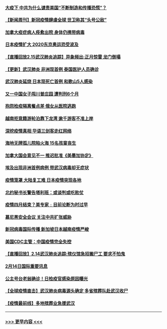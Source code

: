 #### [大疫下 中共为什么谴责美国“不断制造和传播恐慌”？](../pages/prog202/a102778285.md?t=02161022) 
#### [【新闻周刊】新冠疫情肆虐全球 世卫称其“头号公敌”](../pages/prog202/a102778196.md?t=02161022) 
#### [加拿大疫症病人痊愈出院 身体仍携带病毒](../pages/prog202/a102778061.md?t=02161022) 
#### [日本疫情扩大 2020东京奥运恐受波及](../pages/prog202/a102778049.md?t=02161022) 
#### [【直播回放2.15武汉肺炎追踪】异象频出:正月惊雷 龙门倒塌](../pages/prog202/a102777974.md?t=02161022) 
#### [【更新】武汉肺炎 非洲现首例 泰国医护人员确诊](../pages/prog202/a102770740.md?t=02161022) 
#### [武汉肺炎延烧 日本现死亡首例 和歌山5人感染](../pages/prog202/a102777815.md?t=02161022) 
#### [又一中国女子闯川普庄园 遭判刑6个月](../pages/prog202/a102777673.md?t=02161022) 
#### [抱怨检疫隔离餐点差 俄女从医院逃跑](../pages/prog202/a102777667.md?t=02161022) 
#### [越南拒意籍游轮泊靠下龙湾 逾千游客不准上岸](../pages/prog202/a102777646.md?t=02161022) 
#### [深挖疫情真相 华语三剑客走红网络](../pages/prog202/a102777624.md?t=02161022) 
#### [海地无牌孤儿院陷火海 15名孩童丧生](../pages/prog202/a102777620.md?t=02161022) 
#### [加拿大国会意见不一 推迟批准《美墨加协定》](../pages/prog202/a102777575.md?t=02161022) 
#### [埃及出现非洲首例病例 带武汉病毒却无症状](../pages/prog202/a102777559.md?t=02161022) 
#### [疫情笼罩 大陆复工难 日本疫情突现各地](../pages/prog202/a102777455.md?t=02161022) 
#### [北约秘书长警告塔利班：或谈判或吃败仗](../pages/prog202/a102777442.md?t=02161022) 
#### [疫情四月结束？美专家﹕目前论断为时过早](../pages/prog202/a102777248.md?t=02161022) 
#### [慕尼黑安全会议 关注中共扩张威胁](../pages/prog202/a102777254.md?t=02161022) 
#### [新冠病毒国际传播 新加坡日本越南疫情严峻](../pages/prog202/a102777245.md?t=02161022) 
#### [美国CDC主管：中国疫情完全失控](../pages/prog202/a102777236.md?t=02161022) 
#### [【直播回放】2.14武汉肺炎追踪:殡仪馆急招搬尸工 要求不怕鬼](../pages/prog202/a102777141.md?t=02161022) 
#### [2月14日国际重要讯息](../pages/prog202/a102777073.md?t=02161022) 
#### [公主号台老翁确诊！日检疫官感染原因曝光](../pages/prog202/a102777075.md?t=02161022) 
#### [【全球疫情直击】武汉肺炎病毒源头确定 多省殡葬队赴武汉收尸](../pages/prog202/a102777026.md?t=02161022) 
#### [【疫情最前线】多地殡葬业急援武汉](../pages/prog202/a102776986.md?t=02161022) 

----
#### [ >>> 更早内容 <<< ](../indexes/prog202-earlier.md)

